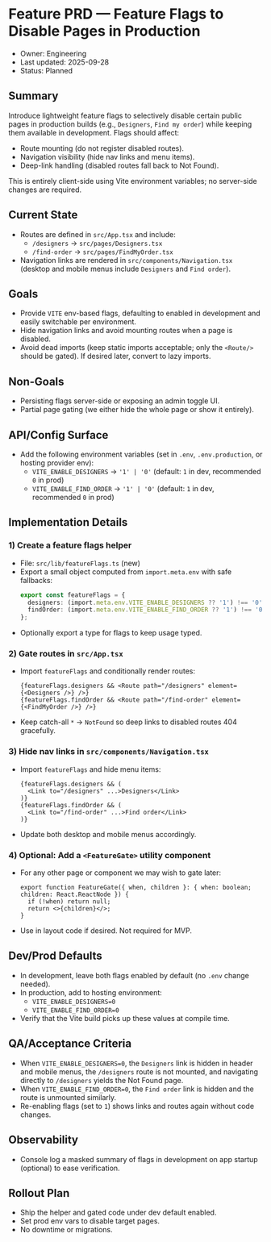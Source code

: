 # Feature PRD — Feature Flags to Disable Pages in Production

- Owner: Engineering
- Last updated: 2025-09-28
- Status: Planned

## Summary
Introduce lightweight feature flags to selectively disable certain public pages in production builds (e.g., `Designers`, `Find my order`) while keeping them available in development. Flags should affect:
- Route mounting (do not register disabled routes).
- Navigation visibility (hide nav links and menu items).
- Deep-link handling (disabled routes fall back to Not Found).

This is entirely client-side using Vite environment variables; no server-side changes are required.

## Current State
- Routes are defined in `src/App.tsx` and include:
  - `/designers` → `src/pages/Designers.tsx`
  - `/find-order` → `src/pages/FindMyOrder.tsx`
- Navigation links are rendered in `src/components/Navigation.tsx` (desktop and mobile menus include `Designers` and `Find order`).

## Goals
- Provide `VITE` env-based flags, defaulting to enabled in development and easily switchable per environment.
- Hide navigation links and avoid mounting routes when a page is disabled.
- Avoid dead imports (keep static imports acceptable; only the `<Route/>` should be gated). If desired later, convert to lazy imports.

## Non-Goals
- Persisting flags server-side or exposing an admin toggle UI.
- Partial page gating (we either hide the whole page or show it entirely).

## API/Config Surface
- Add the following environment variables (set in `.env`, `.env.production`, or hosting provider env):
  - `VITE_ENABLE_DESIGNERS` → `'1' | '0'` (default: `1` in dev, recommended `0` in prod)
  - `VITE_ENABLE_FIND_ORDER` → `'1' | '0'` (default: `1` in dev, recommended `0` in prod)

## Implementation Details

### 1) Create a feature flags helper
- File: `src/lib/featureFlags.ts` (new)
- Export a small object computed from `import.meta.env` with safe fallbacks:
  ```ts
  export const featureFlags = {
    designers: (import.meta.env.VITE_ENABLE_DESIGNERS ?? '1') !== '0',
    findOrder: (import.meta.env.VITE_ENABLE_FIND_ORDER ?? '1') !== '0',
  };
  ```
- Optionally export a type for flags to keep usage typed.

### 2) Gate routes in `src/App.tsx`
- Import `featureFlags` and conditionally render routes:
  ```tsx
  {featureFlags.designers && <Route path="/designers" element={<Designers />} />}
  {featureFlags.findOrder && <Route path="/find-order" element={<FindMyOrder />} />}
  ```
- Keep catch-all `*` → `NotFound` so deep links to disabled routes 404 gracefully.

### 3) Hide nav links in `src/components/Navigation.tsx`
- Import `featureFlags` and hide menu items:
  ```tsx
  {featureFlags.designers && (
    <Link to="/designers" ...>Designers</Link>
  )}
  {featureFlags.findOrder && (
    <Link to="/find-order" ...>Find order</Link>
  )}
  ```
- Update both desktop and mobile menus accordingly.

### 4) Optional: Add a `<FeatureGate>` utility component
- For any other page or component we may wish to gate later:
  ```tsx
  export function FeatureGate({ when, children }: { when: boolean; children: React.ReactNode }) {
    if (!when) return null;
    return <>{children}</>;
  }
  ```
- Use in layout code if desired. Not required for MVP.

## Dev/Prod Defaults
- In development, leave both flags enabled by default (no `.env` change needed).
- In production, add to hosting environment:
  - `VITE_ENABLE_DESIGNERS=0`
  - `VITE_ENABLE_FIND_ORDER=0`
- Verify that the Vite build picks up these values at compile time.

## QA/Acceptance Criteria
- When `VITE_ENABLE_DESIGNERS=0`, the `Designers` link is hidden in header and mobile menus, the `/designers` route is not mounted, and navigating directly to `/designers` yields the Not Found page.
- When `VITE_ENABLE_FIND_ORDER=0`, the `Find order` link is hidden and the route is unmounted similarly.
- Re-enabling flags (set to `1`) shows links and routes again without code changes.

## Observability
- Console log a masked summary of flags in development on app startup (optional) to ease verification.

## Rollout Plan
- Ship the helper and gated code under dev default enabled.
- Set prod env vars to disable target pages.
- No downtime or migrations.
